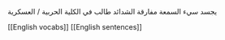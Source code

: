 يجسد 
سيء السمعة
مفارقة الشدائد
طالب في الكلية الحربية / العسكرية

[[English vocabs]]
[[English sentences]]
